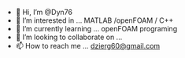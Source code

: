- 👋 Hi, I’m @Dyn76
- 👀 I’m interested in ...
MATLAB /openFOAM / C++  
- 🌱 I’m currently learning ...
openFOAM programing
- 💞️ I’m looking to collaborate on ...
- 📫 How to reach me ...
dzierg60@gmail.com

<!---
Dyn76/Dyn76 is a ✨ special ✨ repository because its `README.md` (this file) appears on your GitHub profile.
You can click the Preview link to take a look at your changes.
--->
